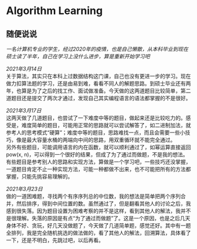 # Algorithm Learning

## 随便说说  
*一名计算机专业的学生，经过2020年的疫情，也是自己懒散，从本科毕业到现在硕士读了半年，自己在学习上没什么进步，算是重新开始学习吧*  
  
*2021年3月14日*  
关于算法，其实只在本科上过数据结构这门课，自己也没有更进一步的学习。现在做力扣算法题的学习，还是由易到难，看看不同人的解题思路。到硕士毕业还有两年，也算是为了之后的找工作、面试做准备。今天做的这两道题目比较简单，第二道题目还是提交了两次才通过，发现自己其实编程语言的语法都掌握的不是很好。

*2021年3月17日*  
这两天做了几道题目，也尝试了一下难度中等的题目，做起来还是比较吃力的。感受是，难度简单的题目，可能用正常的思路就可以尝试解答了，如二进制加法，就参考人的思考模式“硬算”；难度中等的题目，思路难找一点，而且会需要一些小技巧，像是最大容量水桶的两端向中间的思路，用双重循环就不能完全通过。  
另外有些题目，可能调用语言的内在函数，就可以顺利通过了，如幂运算直接返回pow(x, n)，可以得到一个很好的结果，但成了为了通过而做题，不是我的想法。  
有些题目是参考别人的思路和实现方法，算做是一个学习吧，一些技巧还没掌握，一道题目肯定不止一种实现方法，可能一种都做不出来，也不可能把所有的方法都掌握，只能先挑容易理解的。  
  
*2021年3月23日*  
做的一道困难题，寻找两个有序序列总的中位数，我的想法是简单把两个序列合并，然后排序，得到中间位置的数。虽然通过了，但是翻看其他人的讨论之后，我感到很失落。因为题目设置为困难考察的并不是这样，看到其他人的解法，我并不是很理解。失落的原因是有点“为了通过而做题”了。这是一个原因，也是之后几天身体不好、贪玩，好几天没做题了，今天做了几道简单题，感觉还好。其中有一题全排列，我是完全随机挑选的做法做的，看了其他人的解法，回溯算法，具体看了一下，还是不明白，先跳过吧，以后再看。  
